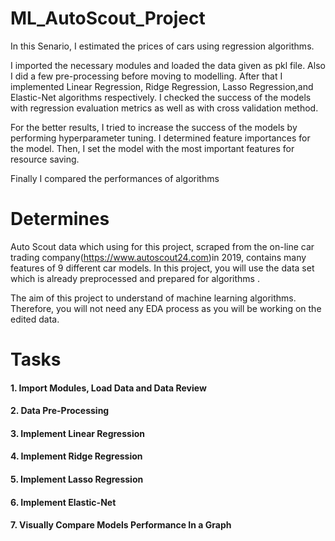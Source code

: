# ML_AutoScout_Project

In this Senario, I estimated the prices of cars using regression algorithms.

I imported the necessary modules and loaded the data given as pkl file. Also I did a few pre-processing before moving to modelling. After that I implemented Linear Regression, Ridge Regression, Lasso Regression,and Elastic-Net algorithms respectively. I checked the success of the models with regression evaluation metrics as well as with cross validation method.

For the better results, I tried to increase the success of the models by performing hyperparameter tuning. I determined feature importances for the model. Then, I set the model with the most important features for resource saving. 

Finally I compared the performances of algorithms

# Determines
Auto Scout data which using for this project, scraped from the on-line car trading company(https://www.autoscout24.com)in 2019, contains many features of 9 different car models. In this project, you will use the data set which is already preprocessed and prepared for algorithms .

The aim of this project to understand of machine learning algorithms. Therefore, you will not need any EDA process as you will be working on the edited data.

# Tasks

#### 1. Import Modules, Load Data and Data Review
#### 2. Data Pre-Processing
#### 3. Implement Linear Regression 
#### 4. Implement Ridge Regression
#### 5. Implement Lasso Regression 
#### 6. Implement Elastic-Net
#### 7. Visually Compare Models Performance In a Graph
